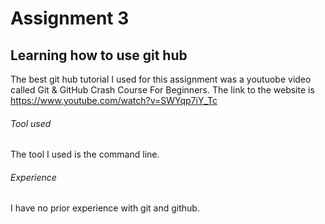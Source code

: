 # Assignment 3

## Learning how to use git hub 

The best git hub tutorial I used for this assignment was a youtuobe video called Git & GitHub Crash Course For Beginners.
The link to the website is https://www.youtube.com/watch?v=SWYqp7iY_Tc


###### Tool used


The tool I used is the command line.


###### Experience

I have no prior experience with git and github. 

